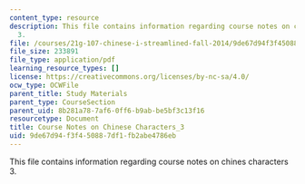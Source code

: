 ```yaml
---
content_type: resource
description: This file contains information regarding course notes on chines characters
  3.
file: /courses/21g-107-chinese-i-streamlined-fall-2014/9de67d94f3f450887df1fb2abe4786eb_MIT21G_107F14_CourseNote_3.pdf
file_size: 233891
file_type: application/pdf
learning_resource_types: []
license: https://creativecommons.org/licenses/by-nc-sa/4.0/
ocw_type: OCWFile
parent_title: Study Materials
parent_type: CourseSection
parent_uid: 8b281a78-7af6-0ff6-b9ab-be5bf3c13f16
resourcetype: Document
title: Course Notes on Chinese Characters_3
uid: 9de67d94-f3f4-5088-7df1-fb2abe4786eb
---
```

This file contains information regarding course notes on chines characters 3.